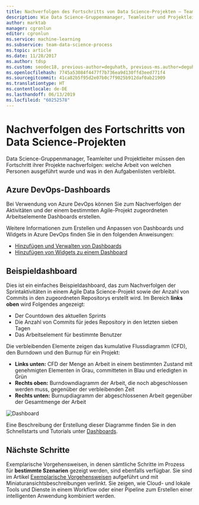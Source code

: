 ```yaml
---
title: Nachverfolgen des Fortschritts von Data Science-Projekten – Team Data Science-Prozess
description: Wie Data Science-Gruppenmanager, Teamleiter und Projektleiter den Status eines Data Science-Projekts nachverfolgen können.
author: marktab
manager: cgronlun
editor: cgronlun
ms.service: machine-learning
ms.subservice: team-data-science-process
ms.topic: article
ms.date: 11/28/2017
ms.author: tdsp
ms.custom: seodec18, previous-author=deguhath, previous-ms.author=deguhath
ms.openlocfilehash: 7745a53084f4477f7b736ea9d130ffd3eed771f4
ms.sourcegitcommit: 41ca82b5f95d2e07b0c7f9025b912daf0ab21909
ms.translationtype: HT
ms.contentlocale: de-DE
ms.lasthandoff: 06/13/2019
ms.locfileid: "60252578"
---
```

# <a name="tracking-the-progress-of-data-science-projects"></a>Nachverfolgen des Fortschritts von Data Science-Projekten

Data Science-Gruppenmanager, Teamleiter und Projektleiter müssen den Fortschritt ihrer Projekte nachverfolgen: welche Arbeit von welchen Personen ausgeführt wurde und was in den Aufgabenlisten verbleibt. 

## <a name="azure-devops-dashboards"></a>Azure DevOps-Dashboards
Bei Verwendung von Azure DevOps können Sie zum Nachverfolgen der Aktivitäten und der einem bestimmten Agile-Projekt zugeordneten Arbeitselemente Dashboards erstellen. 

Weitere Informationen zum Erstellen und Anpassen von Dashboards und Widgets in Azure DevOps finden Sie in den folgenden Anweisungen:

- [Hinzufügen und Verwalten von Dashboards](https://docs.microsoft.com/azure/devops/report/dashboards/dashboards)
- [Hinzufügen von Widgets zu einem Dashboard](https://docs.microsoft.com/azure/devops/report/dashboards/add-widget-to-dashboard)

## <a name="example-dashboard"></a>Beispieldashboard

Dies ist ein einfaches Beispieldashboard, das zum Nachverfolgen der Sprintaktivitäten in einem Agile Data Science-Projekt sowie der Anzahl von Commits in den zugeordneten Repositorys erstellt wird. Im Bereich **links oben** wird Folgendes angezeigt:

- Der Countdown des aktuellen Sprints 
- Die Anzahl von Commits für jedes Repository in den letzten sieben Tagen
- Das Arbeitselement für bestimmte Benutzer 

Die verbleibenden Elemente zeigen das kumulative Flussdiagramm (CFD), den Burndown und den Burnup für ein Projekt:

- **Links unten:**  CFD der Menge an Arbeit in einem bestimmten Zustand mit genehmigten Elementen in Grau, committeten in Blau und erledigten in Grün
- **Rechts oben:** Burndowndiagramm der Arbeit, die noch abgeschlossen werden muss, gegenüber der verbleibenden Zeit
- **Rechts unten:** Burnupdiagramm der abgeschlossenen Arbeit gegenüber der Gesamtmenge der Arbeit

![Dashboard](./media/track-progress/dashboard.png)

Eine Beschreibung der Erstellung dieser Diagramme finden Sie in den Schnellstarts und Tutorials unter [Dashboards](https://docs.microsoft.com/azure/devops/report/dashboards/).
 
## <a name="next-steps"></a>Nächste Schritte

Exemplarische Vorgehensweisen, in denen sämtliche Schritte im Prozess für **bestimmte Szenarien** gezeigt werden, sind ebenfalls verfügbar. Sie sind im Artikel [Exemplarische Vorgehensweisen](walkthroughs.md) aufgeführt und mit Miniaturansichtsbeschreibungen verlinkt. Sie zeigen, wie Cloud- und lokale Tools und Dienste in einem Workflow oder einer Pipeline zum Erstellen einer intelligenten Anwendung kombiniert werden. 

